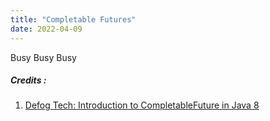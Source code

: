 ```yaml
---
title: "Completable Futures"
date: 2022-04-09
---
```


Busy Busy Busy

##### Credits :  
1. [Defog Tech: Introduction to CompletableFuture in Java 8](https://www.youtube.com/watch?v=ImtZgX1nmr8&list=PLhfHPmPYPPRk6yMrcbfafFGSbE2EPK_A6&index=12)
